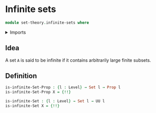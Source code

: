 # Infinite sets

```agda
module set-theory.infinite-sets where
```

<details><summary>Imports</summary>

```agda
open import elementary-number-theory.natural-numbers

open import foundation.mere-embeddings
open import foundation.propositions
open import foundation.sets
open import foundation.universe-levels

open import univalent-combinatorics.standard-finite-types
```

</details>

## Idea

A set `A` is said to be infinite if it contains arbitrarily large finite
subsets.

## Definition

```agda
is-infinite-Set-Prop : {l : Level} → Set l → Prop l
is-infinite-Set-Prop X = {!!}

is-infinite-Set : {l : Level} → Set l → UU l
is-infinite-Set X = {!!}
```
